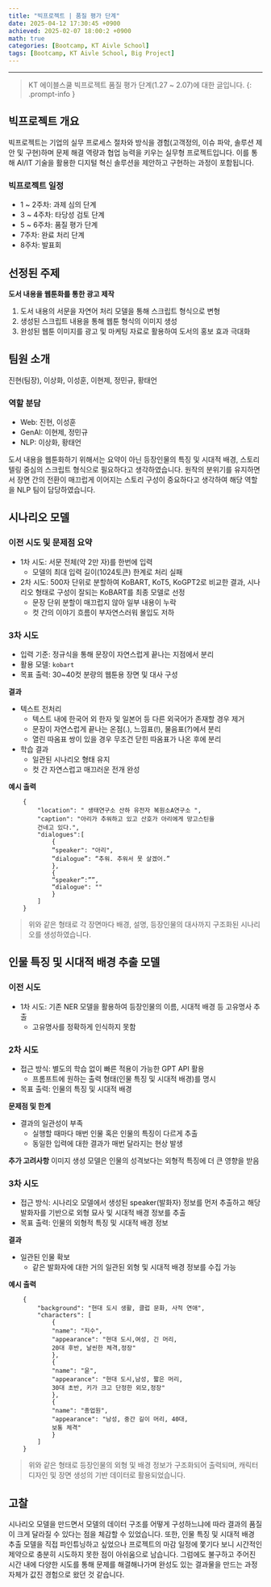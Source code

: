 ```yaml
--- 
title: "빅프로젝트 | 품질 평가 단계" 
date: 2025-04-12 17:30:45 +0900
achieved: 2025-02-07 18:00:2 +0900
math: true
categories: [Bootcamp, KT Aivle School]
tags: [Bootcamp, KT Aivle School, Big Project]
---
```

---------- 	
> KT 에이블스쿨 빅프로젝트 품질 평가 단계(1.27 ~ 2.07)에 대한 글입니다. 
{: .prompt-info } 

## **빅프로젝트 개요**
빅프로젝트는 기업의 실무 프로세스 절차와 방식을 경험(고객정의, 이슈 파악, 솔루션 제안 및 구현)하며 문제 해결 역량과 협업 능력을 키우는 실무형 프로젝트입니다. 이를 통해 AI/IT 기술을 활용한 디지털 혁신 솔루션을 제안하고 구현하는 과정이 포함됩니다. 

### **빅프로젝트 일정**

- 1 ~ 2주차: 과제 심의 단계
- 3 ~ 4주차: 타당성 검토 단계 
- 5 ~ 6주차: 품질 평가 단계
- 7주차: 완료 처리 단계 
- 8주차: 발표회 

## **선정된 주제**

**도서 내용을 웹툰화를 통한 광고 제작**

1. 도서 내용의 서문을 자연어 처리 모델을 통해 스크립트 형식으로 변형
2. 생성된 스크립트 내용을 통해 웹툰 형식의 이미지 생성
3. 완성된 웹툰 이미지를 광고 및 마케팅 자료로 활용하여 도서의 홍보 효과 극대화

## **팀원 소개**
진현(팀장), 이상화, 이성훈, 이현제, 정민규, 황태언

### **역할 분담**

- Web: 진현, 이성훈
- GenAI: 이현제, 정민규
- NLP: 이상화, 황태언

도서 내용을 웹툰화하기 위해서는 요약이 아닌 등장인물의 특징 및 시대적 배경, 스토리텔링 중심의 스크립트 형식으로 필요하다고 생각하였습니다. 원작의 분위기를 유지하면서 장면 간의 전환이 매끄럽게 이어지는 스토리 구성이 중요하다고 생각하여 해당 역할을 NLP 팀이 담당하였습니다. 

## **시나리오 모델**

### **이전 시도 및 문제점 요약**
- 1차 시도: 서문 전체(약 2만 자)를 한번에 입력
    - 모델의 최대 입력 길이(1024토큰) 한계로 처리 실패
- 2차 시도: 500자 단위로 분할하여 KoBART, KoT5, KoGPT2로 비교한 결과, 시나리오 형태로 구성이 잘되는 KoBART를 최종 모델로 선정
    - 문장 단위 분할이 매끄럽지 않아 일부 내용이 누락
    - 컷 간의 이야기 흐름이 부자연스러워 몰입도 저하

### **3차 시도**

- 입력 기준: 정규식을 통해 문장이 자연스럽게 끝나는 지점에서 분리
- 활용 모델: `kobart`
- 목표 출력: 30~40컷 분량의 웹툰용 장면 및 대사 구성

**결과**
- 텍스트 전처리
    - 텍스트 내에 한국어 외 한자 및 일본어 등 다른 외국어가 존재할 경우 제거
    - 문장이 자연스럽게 끝나는 온점(.), 느낌표(!), 물음표(?)에서 분리
    - 열린 따옴표 쌍이 있을 경우 무조건 닫힌 따옴표가 나온 후에 분리 
- 학습 결과
    - 일관된 시나리오 형태 유지 
    - 컷 간 자연스럽고 매끄러운 전개 완성

**예시 출력**

```
    {
        "location": " 생태연구소 산하 유전자 복원소A연구소 ",
        "caption": "아리가 추워하고 있고 산호가 아리에게 망고스틴을
        건네고 있다.",
        "dialogues":[
            {
            “speaker": "아리",
            “dialogue”: “추워. 추워서 못 살겠어.”
            },
            {
            “speaker”:””,
            “dialogue": ""
            }
        ]
    }
```

> 위와 같은 형태로 각 장면마다 배경, 설명, 등장인물의 대사까지 구조화된 시나리오를 생성하였습니다.

## **인물 특징 및 시대적 배경 추출 모델**
### **이전 시도**
- 1차 시도: 기존 NER 모델을 활용하여 등장인물의 이름, 시대적 배경 등 고유명사 추출
    - 고유명사를 정확하게 인식하지 못함

### **2차 시도**
- 접근 방식: 별도의 학습 없이 빠른 적용이 가능한 GPT API 활용
    - 프롬프트에 원하는 출력 형태(인물 특징 및 시대적 배경)를 명시
- 목표 출력: 인물의 특징 및 시대적 배경 

**문제점 및 한계**
- 결과의 일관성이 부족
    - 실행할 때마다 매번 인물 혹은 인물의 특징이 다르게 추출
    - 동일한 입력에 대한 결과가 매번 달라지는 현상 발생
 
**추가 고려사항** 
이미지 생성 모델은 인물의 성격보다는 외형적 특징에 더 큰 영향을 받음 

### **3차 시도**
- 접근 방식: 시나리오 모델에서 생성된 speaker(발화자) 정보를 먼저 추출하고 해당 발화자를 기반으로 외형 묘사 및 시대적 배경 정보를 추출 
- 목표 출력: 인물의 외형적 특징 및 시대적 배경 정보

**결과**
- 일관된 인물 확보
    - 같은 발화자에 대한 거의 일관된 외형 및 시대적 배경 정보를 수집 가능

**예시 출력**

```
    {
        "background": "현대 도시 생활, 클럽 문화, 사적 연애",
        "characters": [
            {
            "name": "지수",
            "appearance": "현대 도시,여성, 긴 머리,
            20대 후반, 날씬한 체격,정장"
            },
            {
            "name": "윤",
            "appearance": "현대 도시,남성, 짧은 머리,
            30대 초반, 키가 크고 단정한 외모,정장"
            },
            {
            "name": "종업원",
            "appearance": "남성, 중간 길이 머리, 40대,
            보통 체격"
            }
        ]
    }
```

> 위와 같은 형태로 등장인물의 외형 및 배경 정보가 구조화되어 출력되며, 캐릭터 디자인 및 장면 생성의 기반 데이터로 활용되었습니다.

## **고찰**
시나리오 모델을 만드면서 모델의 데이터 구조를 어떻게 구성하느냐에 따라 결과의 품질이 크게 달라질 수 있다는 점을 체감할 수 있었습니다. 또한, 인물 특징 및 시대적 배경 추출 모델을 직접 파인튜닝하고 싶었으나 프로젝트의 마감 일정에 쫓기다 보니 시간적인 제약으로 충분히 시도하지 못한 점이 아쉬움으로 남습니다. 그럼에도 불구하고 주어진 시간 내에 다양한 시도를 통해 문제를 해결해나가며 완성도 있는 결과물을 만드는 과정 자체가 값진 경험으로 왔던 것 같습니다. 